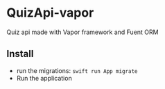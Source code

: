 # QuizApi-vapor
Quiz api made with Vapor framework and Fuent ORM 

## Install

- run the migrations: `swift run App migrate`
- Run the application 
